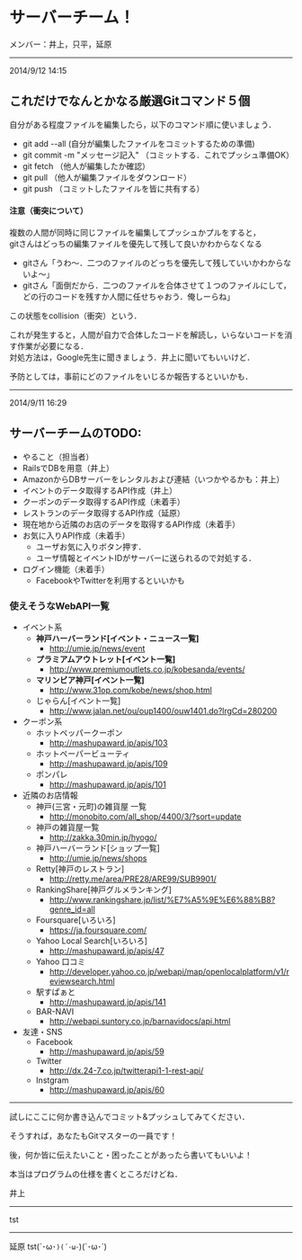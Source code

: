 ﻿# サーバーチーム！

メンバー：井上，只平，延原

***

2014/9/12 14:15

## これだけでなんとかなる厳選Gitコマンド５個

自分がある程度ファイルを編集したら，以下のコマンド順に使いましょう．

+ git add --all (自分が編集したファイルをコミットするための準備)  
+ git commit -m "メッセージ記入" （コミットする．これでプッシュ準備OK）  
+ git fetch （他人が編集したか確認）
+ git pull （他人が編集ファイルをダウンロード）
+ git push （コミットしたファイルを皆に共有する）

#### 注意（衝突について）

複数の人間が同時に同じファイルを編集してプッシュかプルをすると，  
gitさんはどっちの編集ファイルを優先して残して良いかわからなくなる  

+ gitさん「うわ〜．二つのファイルのどっちを優先して残していいかわからないよ〜」  
+ gitさん「面倒だから．二つのファイルを合体させて１つのファイルにして，どの行のコードを残すか人間に任せちゃおう．俺しーらね」  

この状態をcollision（衝突）という．  

これが発生すると，人間が自力で合体したコードを解読し，いらないコードを消す作業が必要になる．  
対処方法は，Google先生に聞きましょう．井上に聞いてもいいけど．


予防としては，事前にどのファイルをいじるか報告するといいかも．


***

2014/9/11 16:29

## サーバーチームのTODO:
+ やること（担当者）
+ RailsでDBを用意（井上）
+ AmazonからDBサーバーをレンタルおよび連結（いつかやるかも：井上）
+ イベントのデータ取得するAPI作成（井上）
+ クーポンのデータ取得するAPI作成（未着手）
+ レストランのデータ取得するAPI作成（延原）
+ 現在地から近隣のお店のデータを取得するAPI作成（未着手）
+ お気に入りAPI作成（未着手）
	- ユーザお気に入りボタン押す．
	- ユーザ情報とイベントIDがサーバーに送られるので対処する．
+ ログイン機能（未着手）
	- FacebookやTwitterを利用するといいかも

### 使えそうなWebAPI一覧
+ イベント系
	- __神戸ハーバーランド[イベント・ニュース一覧]__
		* http://umie.jp/news/event
	- __プラミアムアウトレット[イベント一覧]__
		* http://www.premiumoutlets.co.jp/kobesanda/events/
	- __マリンビア神戸[イベント一覧]__
		* http://www.31op.com/kobe/news/shop.html
	- じゃらん[イベント一覧]
		* http://www.jalan.net/ou/oup1400/ouw1401.do?lrgCd=280200
+ クーポン系
	 - ホットペッパークーポン
  		* http://mashupaward.jp/apis/103
	 - ホットペーパービューティ
		* http://mashupaward.jp/apis/109
	 - ポンパレ
	  	* http://mashupaward.jp/apis/101
+ 近隣のお店情報
 	- 神戸(三宮・元町)の雑貨屋 一覧
	  	* http://monobito.com/all_shop/4400/3/?sort=update
	- 神戸の雑貨屋一覧
	 	* http://zakka.30min.jp/hyogo/
	- 神戸ハーバーランド[ショップ一覧]
		* http://umie.jp/news/shops
	- Retty[神戸のレストラン]
		* http://retty.me/area/PRE28/ARE99/SUB9901/
	- RankingShare[神戸グルメランキング]
		* http://www.rankingshare.jp/list/%E7%A5%9E%E6%88%B8?genre_id=all
	- Foursquare[いろいろ]
		* https://ja.foursquare.com/
 	- Yahoo Local Search[いろいろ]
		* http://mashupaward.jp/apis/47
	- Yahoo 口コミ
		* http://developer.yahoo.co.jp/webapi/map/openlocalplatform/v1/reviewsearch.html
 	- 駅すぱぁと
  		* http://mashupaward.jp/apis/141
 	- BAR-NAVI
  		* http://webapi.suntory.co.jp/barnavidocs/api.html
+ 友達・SNS
 	- Facebook
  		* http://mashupaward.jp/apis/59
 	- Twitter
  		* http://dx.24-7.co.jp/twitterapi1-1-rest-api/
 	- Instgram
  		* http://mashupaward.jp/apis/60

****

試しにここに何か書き込んでコミット&プッシュしてみてください．

そうすれば，あなたもGitマスターの一員です！

後，何か皆に伝えたいこと・困ったことがあったら書いてもいいよ！

本当はプログラムの仕様を書くところだけどね．

井上

****

tst

****
延原
tst(´･ω･`)(´･ω･`)(´･ω･`)